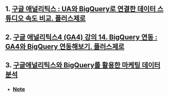 ## 1. [구글 애널리틱스 : UA와 BigQuery로 연결한 데이터 스튜디오 속도 비교. 플러스제로](https://www.youtube.com/watch?v=lLPch1J2E6U&ab_channel=PlusZero)

## 2. [구글 애널리틱스4 (GA4) 강의 14. BigQuery 연동 : GA4와 BigQuery 연동해보기. 플러스제로](https://www.youtube.com/watch?v=NKElVGkiNFU&ab_channel=PlusZero)

## 3. [구글애널리틱스와 BigQuery를 활용한 마케팅 데이터분석](https://www.youtube.com/watch?v=DS18mM2PE1I&ab_channel=%EB%A9%94%EA%B0%80%EC%A1%B4)
- ### [Note](./ga_bigquery/GA_BigQuery_Marketing_Analytics.md)